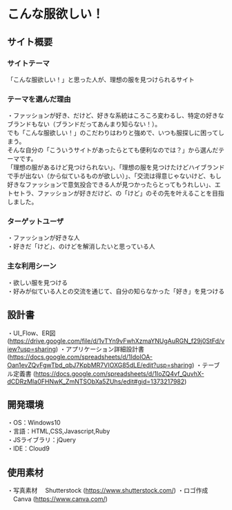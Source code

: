 # こんな服欲しい！
## サイト概要

### サイトテーマ
「こんな服欲しい！」と思った人が、理想の服を見つけられるサイト

### テーマを選んだ理由
・ファッションが好き、だけど、好きな系統はころころ変わるし、特定の好きなブランドもない（ブランドだってあんまり知らない！）。<br>
でも「こんな服欲しい！」のこだわりはわりと強めで、いつも服探しに困ってしまう。<br>
そんな自分の「こういうサイトがあったらとても便利なのでは？」から選んだテーマです。<br>
「理想の服があるけど見つけられない」、「理想の服を見つけたけどハイブランドで手が出ない（から似ているものが欲しい）」、「交流は得意じゃないけど、もし好きなファッションで意気投合できる人が見つかったらとってもうれしい」、エトセトラ、ファッションが好きだけど、の「けど」のその先を叶えることを目指しました。

### ターゲットユーザ
・ファッションが好きな人<br>
・好きだ「けど」、のけどを解消したいと思っている人

### 主な利用シーン
・欲しい服を見つける<br>
・好みが似ている人との交流を通じて、自分の知らなかった「好き」を見つける

## 設計書
・UI_Flow、ER図 (https://drive.google.com/file/d/1vTYn9vFwhXzmaYNUgAuRGN_f29j0StFd/view?usp=sharing)
・アプリケーション詳細設計書 (https://docs.google.com/spreadsheets/d/1IdoIOA-Oan1evZQvFgwTbd_qbJ7KpbMR7VIOXG85dLE/edit?usp=sharing)
・テーブル定義書 (https://docs.google.com/spreadsheets/d/1IoZQ4vf_QuvhX-dCDRzMIa0FHNwK_ZmNTSObXa5ZUhs/edit#gid=1373217982)

## 開発環境
・OS：Windows10<br>
・言語：HTML,CSS,Javascript,Ruby<br>
・JSライブラリ：jQuery<br>
・IDE：Cloud9

## 使用素材
・写真素材
　Shutterstock (https://www.shutterstock.com/)
・ロゴ作成
　Canva (https://www.canva.com/)